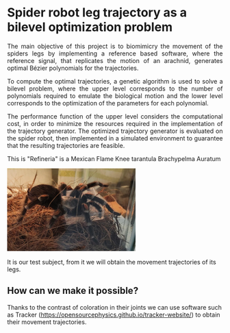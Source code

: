 # Spider robot leg trajectory as a bilevel optimization problem
<div align="justify">
The main objective of this project is to biomimicry the movement of the spiders legs by implementing a reference based software, where the reference signal, that replicates the motion of an arachnid, generates optimal Bézier polynomials for the trajectories.

To compute the optimal trajectories, a genetic algorithm is used to solve a bilevel problem, where the upper level corresponds to the number of polynomials required to emulate the biological motion and the lower level corresponds to the optimization of the parameters for each polynomial.

The performance function of the upper level considers the computational cost, in order to minimize the resources required in the implementation of the trajectory generator. 
The optimized trajectory generator is evaluated on the spider robot, then implemented in a simulated environment to guarantee that the resulting trajectories are feasible.

This is "Refineria" is a Mexican Flame Knee tarantula Brachypelma Auratum
</div>
<img src="imagenes/refineria.jpeg" alt="Descripción" width="300"/>

It is our test subject, from it we will obtain the movement trajectories of its legs.

## How can we make it possible?

Thanks to the contrast of coloration in their joints we can use software such as Tracker (https://opensourcephysics.github.io/tracker-website/) to obtain their movement trajectories.

